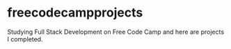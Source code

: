 # freecodecampprojects
Studying Full Stack Development on Free Code Camp and here are projects I completed.
